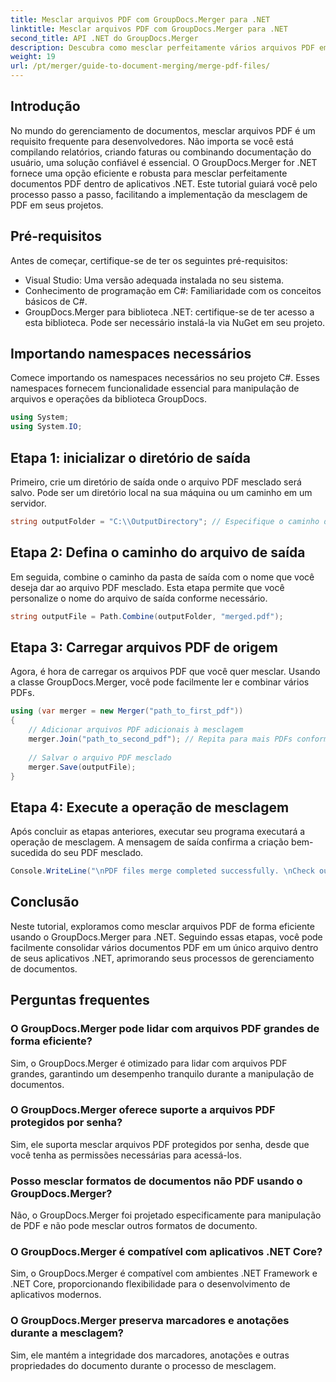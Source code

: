 ```yaml
---
title: Mesclar arquivos PDF com GroupDocs.Merger para .NET
linktitle: Mesclar arquivos PDF com GroupDocs.Merger para .NET
second_title: API .NET do GroupDocs.Merger
description: Descubra como mesclar perfeitamente vários arquivos PDF em seus aplicativos .NET usando GroupDocs.Merger. Este tutorial abrangente fornece uma abordagem clara e passo a passo para combinar PDFs.
weight: 19
url: /pt/merger/guide-to-document-merging/merge-pdf-files/
---
```

## Introdução

No mundo do gerenciamento de documentos, mesclar arquivos PDF é um requisito frequente para desenvolvedores. Não importa se você está compilando relatórios, criando faturas ou combinando documentação do usuário, uma solução confiável é essencial. O GroupDocs.Merger for .NET fornece uma opção eficiente e robusta para mesclar perfeitamente documentos PDF dentro de aplicativos .NET. Este tutorial guiará você pelo processo passo a passo, facilitando a implementação da mesclagem de PDF em seus projetos.

## Pré-requisitos
Antes de começar, certifique-se de ter os seguintes pré-requisitos:
- Visual Studio: Uma versão adequada instalada no seu sistema.
- Conhecimento de programação em C#: Familiaridade com os conceitos básicos de C#.
- GroupDocs.Merger para biblioteca .NET: certifique-se de ter acesso a esta biblioteca. Pode ser necessário instalá-la via NuGet em seu projeto.

## Importando namespaces necessários
Comece importando os namespaces necessários no seu projeto C#. Esses namespaces fornecem funcionalidade essencial para manipulação de arquivos e operações da biblioteca GroupDocs.

```csharp
using System;
using System.IO;
```

## Etapa 1: inicializar o diretório de saída
Primeiro, crie um diretório de saída onde o arquivo PDF mesclado será salvo. Pode ser um diretório local na sua máquina ou um caminho em um servidor.

```csharp
string outputFolder = "C:\\OutputDirectory"; // Especifique o caminho do diretório de saída desejado
```

## Etapa 2: Defina o caminho do arquivo de saída
Em seguida, combine o caminho da pasta de saída com o nome que você deseja dar ao arquivo PDF mesclado. Esta etapa permite que você personalize o nome do arquivo de saída conforme necessário.

```csharp
string outputFile = Path.Combine(outputFolder, "merged.pdf");
```

## Etapa 3: Carregar arquivos PDF de origem
Agora, é hora de carregar os arquivos PDF que você quer mesclar. Usando a classe GroupDocs.Merger, você pode facilmente ler e combinar vários PDFs.

```csharp
using (var merger = new Merger("path_to_first_pdf"))
{
    // Adicionar arquivos PDF adicionais à mesclagem
    merger.Join("path_to_second_pdf"); // Repita para mais PDFs conforme necessário
    
    // Salvar o arquivo PDF mesclado
    merger.Save(outputFile);
}
```

## Etapa 4: Execute a operação de mesclagem
Após concluir as etapas anteriores, executar seu programa executará a operação de mesclagem. A mensagem de saída confirma a criação bem-sucedida do seu PDF mesclado.

```csharp
Console.WriteLine("\nPDF files merge completed successfully. \nCheck output in {0}", outputFolder);
```

## Conclusão
Neste tutorial, exploramos como mesclar arquivos PDF de forma eficiente usando o GroupDocs.Merger para .NET. Seguindo essas etapas, você pode facilmente consolidar vários documentos PDF em um único arquivo dentro de seus aplicativos .NET, aprimorando seus processos de gerenciamento de documentos.

## Perguntas frequentes

### O GroupDocs.Merger pode lidar com arquivos PDF grandes de forma eficiente?
Sim, o GroupDocs.Merger é otimizado para lidar com arquivos PDF grandes, garantindo um desempenho tranquilo durante a manipulação de documentos.

### O GroupDocs.Merger oferece suporte a arquivos PDF protegidos por senha?
Sim, ele suporta mesclar arquivos PDF protegidos por senha, desde que você tenha as permissões necessárias para acessá-los.

### Posso mesclar formatos de documentos não PDF usando o GroupDocs.Merger?
Não, o GroupDocs.Merger foi projetado especificamente para manipulação de PDF e não pode mesclar outros formatos de documento.

### O GroupDocs.Merger é compatível com aplicativos .NET Core?
Sim, o GroupDocs.Merger é compatível com ambientes .NET Framework e .NET Core, proporcionando flexibilidade para o desenvolvimento de aplicativos modernos.

### O GroupDocs.Merger preserva marcadores e anotações durante a mesclagem?
Sim, ele mantém a integridade dos marcadores, anotações e outras propriedades do documento durante o processo de mesclagem.
